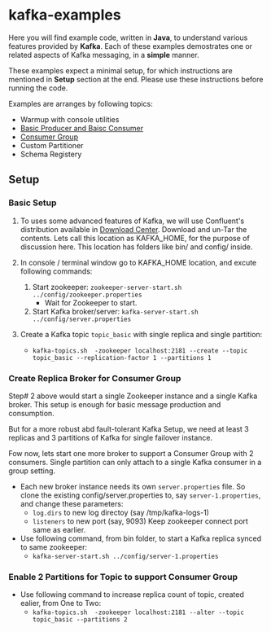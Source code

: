 # kafka-examples

Here you will find example code, written in __Java__, to understand various features provided by __Kafka__.
Each of these examples demostrates one or related aspects of Kafka messaging, in a __simple__ manner.

These examples expect a minimal setup, for which instructions are mentioned in __Setup__ section at the end. Please use these instructions before running the code.

Examples are arranges by following topics:

+ Warmup with console utilities
+ [Basic Producer and Baisc Consumer](https://github.com/agrawalnishant/kafka-examples/tree/master/src/main/java/kafka/examples/basic)
+ [Consumer Group](https://github.com/agrawalnishant/kafka-examples/blob/master/src/main/java/kafka/examples/basic/StringProducerConsumerGroupDemo.java)
+ Custom Partitioner
+ Schema Registery

## Setup
### Basic Setup
1. To uses some advanced features of Kafka, we will use Confluent's distribution available in [Download Center](https://www.confluent.io/download-center/). Download and un-Tar the contents. Lets call this location as KAFKA_HOME, for the purpose of discussion here. This location has folders like bin/ and config/ inside.

2. In console / terminal window go to KAFKA_HOME location, and excute following commands:
    1. Start zookeeper:
    `zookeeper-server-start.sh ../config/zookeeper.properties`
        - Wait for Zookeeper to start.
    2. Start Kafka broker/server:
        `kafka-server-start.sh ../config/server.properties`
        
3. Create a Kafka topic `topic_basic` with single replica and single partition:
    - `kafka-topics.sh  -zookeeper localhost:2181 --create --topic topic_basic --replication-factor 1 --partitions 1`

        
### Create Replica Broker for Consumer Group
Step# 2 above would start a single Zookeeper instance and a single Kafka broker. This setup is enough for basic message production and consumption. 

But for a more robust abd fault-tolerant Kafka Setup, we need at least 3 replicas and 3 partitions of Kafka for single failover instance.

Fow now, lets start one more broker to support a Consumer Group with 2 consumers. Single partition can only attach to a single Kafka consumer in a group setting.
* Each new broker instance needs its own `server.properties` file. 
  So clone the existing config/server.properties to, say `server-1.properties`, and change these parameters:
    - `log.dirs` to new log directoy (say /tmp/kafka-logs-1)
    - `listeners` to new port (say, 9093)
    Keep zookeeper connect port same as earlier.
 * Use following command, from bin folder, to start a Kafka replica synced to same zookeeper:
     - `kafka-server-start.sh ../config/server-1.properties`
        
### Enable 2 Partitions for Topic to support Consumer Group
* Use following command to increase replica count of topic, created ealier, from One to Two:
    - `kafka-topics.sh  -zookeeper localhost:2181 --alter --topic topic_basic --partitions 2`
